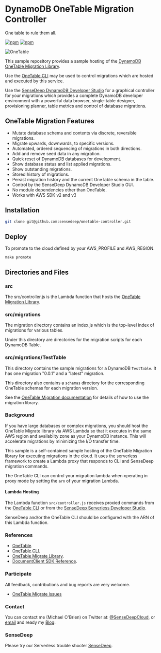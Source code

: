 # DynamoDB OneTable Migration Controller

One table to rule them all.

[![npm](https://img.shields.io/npm/v/onetable-controller.svg)](https://www.npmjs.com/package/onetable-controller)
[![npm](https://img.shields.io/npm/l/onetable-controller.svg)](https://www.npmjs.com/package/onetable-controller)

![OneTable](https://www.sensedeep.com/images/ring.png)

This sample repository provides a sample hosting of the [DynamoDB OneTable Migration Library](https://www.npmjs.com/package/onetable-migrate).

Use the [OneTable CLI](https://github.com/sensedeep/onetable-cli) may be used to control migrations which are hosted and executed by this service.

Use the [SenseDeep DynamoDB Developer Studio](https://www.sensedeep.com) for a graphical controller for your migrations which provides a complete DynamoDB developer environment with a powerful data browser, single-table designer, provisioning planner, table metrics and control of database migrations.

## OneTable Migration Features

* Mutate database schema and contents via discrete, reversible migrations.
* Migrate upwards, downwards, to specific versions.
* Automated, ordered sequencing of migrations in both directions.
* Add and remove seed data in any migration.
* Quick reset of DynamoDB databases for development.
* Show database status and list applied migrations.
* Show outstanding migrations.
* Stored history of migrations.
* Persist migration history and the current OneTable schema in the table.
* Control by the SenseDeep DynamoDB Developer Studio GUI.
* No module dependencies other than OneTable.
* Works with AWS SDK v2 and v3

## Installation

```sh
git clone git@github.com:sensedeep/onetable-controller.git
```

## Deploy

To promote to the cloud defined by your AWS_PROFILE and AWS_REGION.


```shell
make promote
```

## Directories and Files

### src

The src/controller.js is the Lambda function that hosts the [OneTable Migration Library](https://www.npmjs.com/package/onetable-migration).

### src/migrations

The migration directory contains an index.js which is the top-level index of migrations for various tables.

Under this directory are directories for the migration scripts for each DynamoDB Table.

### src/migrations/TestTable

This directory contains the sample migrations for a DynamoDB `TestTable`. It has one migration "0.0.1" and a "latest" migration.

This directory also contains a `schemas` directory for the corresponding OneTable schemas for each migration version.


See the [OneTable Migration documentation](https://www.npmjs.com/package/onetable-migration) for details of how to use the migration library.

### Background

If you have large databases or complex migrations, you should host the OneTable Migrate library via AWS Lambda so that it executes in the same AWS region and availablity zone as your DynamoDB instance. This will accelerate migrations by minimizing the I/O transfer time.

This sample is a self-contained sample hosting of the OneTable Migration library for executing migrations in the cloud. It uses the serverless framework to create a Lambda proxy that responds to CLI and SenseDeep migration commands.

The OneTable CLI can control your migration lambda when operating in proxy mode by setting the `arn` of your migration Lambda.

#### Lambda Hosting

The Lambda function `src/controller.js` receives proxied commands from the [OneTable CLI](https://www.npmjs.com/package/onetable-cli) or from the [SenseDeep Serverless Developer Studio](https://www.ssensedeep.com).

SenseDeep and/or the OneTable CLI should be configured with the ARN of this Lambda function.

### References

- [OneTable](https://www.npmjs.com/package/dynamodb-onetable).
- [OneTable CLI](https://www.npmjs.com/package/onetable-cli).
- [OneTable Migrate Library](https://www.npmjs.com/package/onetable-migrate).
- [DocumentClient SDK Reference](https://docs.aws.amazon.com/AWSJavaScriptSDK/latest/AWS/DynamoDB/DocumentClient.html).

### Participate

All feedback, contributions and bug reports are very welcome.

* [OneTable Migrate Issues](https://github.com/sensedeep/onetable-controller/issues)

### Contact

You can contact me (Michael O'Brien) on Twitter at: [@SenseDeepCloud](https://twitter.com/SenseDeepCloud), or [email](mob-pub-18@sensedeep.com) and ready my [Blog](https://www.sensedeep.com/blog).

### SenseDeep

Please try our Serverless trouble shooter [SenseDeep](https://www.sensedeep.com/).
